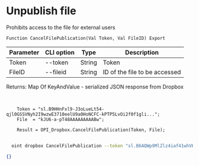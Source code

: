 ﻿---
sidebar_position: 6
---

# Unpublish file
 Prohibits access to the file for external users



`Function CancelFilePublication(Val Token, Val FileID) Export`

  | Parameter | CLI option | Type | Description |
  |-|-|-|-|
  | Token | --token | String | Token |
  | FileID | --fileid | String | ID of the file to be accessed |

  
  Returns:  Map Of KeyAndValue - serialized JSON response from Dropbox

<br/>




```bsl title="Code example"
    Token = "sl.B9HHnFxl9-J3oLueLt54-qjl0GSSVNyh2I9wzwE3710eelU9a0HoNCFC-kPTP5LvOi2f0f1gli...";
    File  = "kJU6-a-pT48AAAAAAAAABw";

    Result = OPI_Dropbox.CancelFilePublication(Token, File);
```



```sh title="CLI command example"
    
  oint dropbox CancelFilePublication --token "sl.B6AQWp9MlZlz4iaf41whVKxX9-MXeCiQhPRe4YIRxFmZ3zHsdjmOAatzgaWVhqmlIOvDD6WIUQ..." --fileid %fileid%

```

```json title="Result"
{}
```
